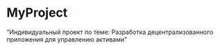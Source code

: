 # MyProject
“Индивидуальный проект по теме: Разработка децентрализованного приложения для управлению активами"
